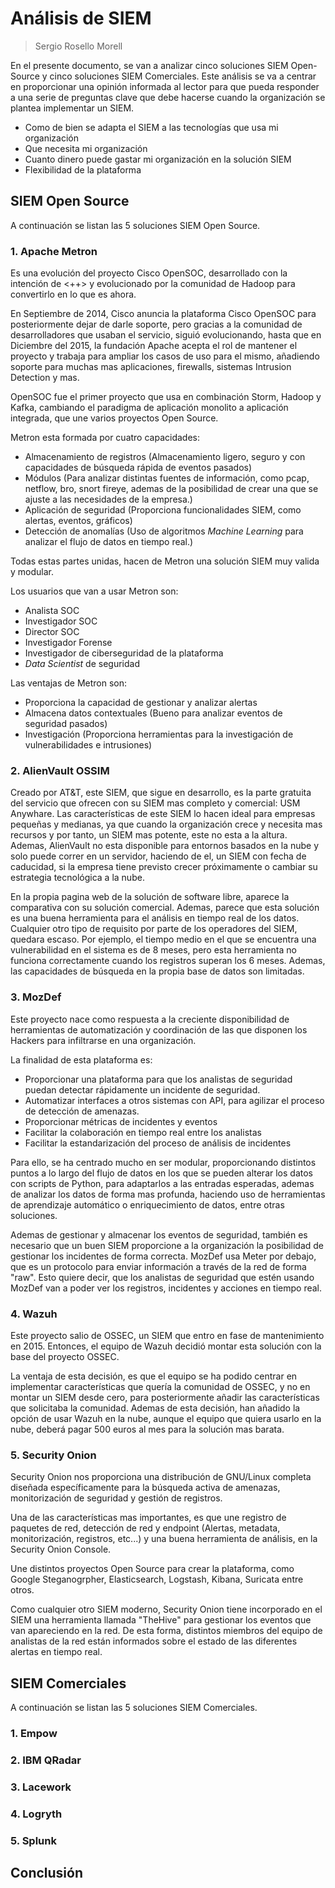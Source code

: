 # Análisis de SIEM

> Sergio Rosello Morell

En el presente documento, se van a analizar cinco soluciones SIEM Open-Source y cinco soluciones SIEM Comerciales.
Este análisis se va a centrar en proporcionar una opinión informada al lector para que pueda responder a una serie de preguntas clave que debe hacerse cuando la organización se plantea implementar un SIEM.

* Como de bien se adapta el SIEM a las tecnologías que usa mi organización
* Que necesita mi organización
* Cuanto dinero puede gastar mi organización en la solución SIEM
* Flexibilidad de la plataforma

## SIEM Open Source

A continuación se listan las 5 soluciones SIEM Open Source.

### 1. Apache Metron

Es una evolución del proyecto Cisco OpenSOC, desarrollado con la intención de <++> y evolucionado por la comunidad de Hadoop para convertirlo en lo que es ahora.

En Septiembre de 2014, Cisco anuncia la plataforma Cisco OpenSOC para posteriormente dejar de darle soporte, pero gracias a la comunidad de desarrolladores que usaban el servicio, siguió evolucionando, hasta que en Diciembre del 2015, la fundación Apache acepta el rol de mantener el proyecto y trabaja para ampliar los casos de uso para el mismo, añadiendo soporte para muchas mas aplicaciones, firewalls, sistemas Intrusion Detection y mas.

OpenSOC fue el primer proyecto que usa en combinación Storm, Hadoop y Kafka, cambiando el paradigma de aplicación monolito a aplicación integrada, que une varios proyectos Open Source.

Metron esta formada por cuatro capacidades:

* Almacenamiento de registros (Almacenamiento ligero, seguro y con capacidades de búsqueda rápida de eventos pasados)
* Módulos (Para analizar distintas fuentes de información, como pcap, netflow, bro, snort fireye, ademas de la posibilidad de crear una que se ajuste a las necesidades de la empresa.)
* Aplicación de seguridad (Proporciona funcionalidades SIEM, como alertas, eventos, gráficos)
* Detección de anomalías (Uso de algoritmos *Machine Learning* para analizar el flujo de datos en tiempo real.)

Todas estas partes unidas, hacen de Metron una solución SIEM muy valida y modular.

Los usuarios que van a usar Metron son:

* Analista SOC
* Investigador SOC
* Director SOC
* Investigador Forense
* Investigador de ciberseguridad de la plataforma
* *Data Scientist* de seguridad

Las ventajas de Metron son:

* Proporciona la capacidad de gestionar y analizar alertas
* Almacena datos contextuales (Bueno para analizar eventos de seguridad pasados)
* Investigación (Proporciona herramientas para la investigación de vulnerabilidades e intrusiones)

### 2. AlienVault OSSIM

Creado por AT&T, este SIEM, que sigue en desarrollo, es la parte gratuita del servicio que ofrecen con su SIEM mas completo y comercial: USM Anywhare.
Las características de este SIEM lo hacen ideal para empresas pequeñas y medianas, ya que cuando la organización crece y necesita mas recursos y por tanto, un SIEM mas potente, este no esta a la altura.
Ademas, AlienVault no esta disponible para entornos basados en la nube y solo puede correr en un servidor, haciendo de el, un SIEM con fecha de caducidad, si la empresa tiene previsto crecer próximamente o cambiar su estrategia tecnológica a la nube.

En la propia pagina web de la solución de software libre, aparece la comparativa con su solución comercial.
Ademas, parece que esta solución es una buena herramienta para el análisis en tiempo real de los datos.
Cualquier otro tipo de requisito por parte de los operadores del SIEM, quedara escaso.
Por ejemplo, el tiempo medio en el que se encuentra una vulnerabilidad en el sistema es de 8 meses, pero esta herramienta no funciona correctamente cuando los registros superan los 6 meses.
Ademas, las capacidades de búsqueda en la propia base de datos son limitadas.

### 3. MozDef

Este proyecto nace como respuesta a la creciente disponibilidad de herramientas de automatización y coordinación de las que disponen los Hackers para infiltrarse en una organización.

La finalidad de esta plataforma es:

* Proporcionar una plataforma para que los analistas de seguridad puedan detectar rápidamente un incidente de seguridad.
* Automatizar interfaces a otros sistemas con API, para agilizar el proceso de detección de amenazas.
* Proporcionar métricas de incidentes y eventos 
* Facilitar la colaboración en tiempo real entre los analistas
* Facilitar la estandarización del proceso de análisis de incidentes

Para ello, se ha centrado mucho en ser modular, proporcionando distintos puntos a lo largo del flujo de datos en los que se pueden alterar los datos con scripts de Python, para adaptarlos a las entradas esperadas, ademas de analizar los datos de forma mas profunda, haciendo uso de herramientas de aprendizaje automático o enriquecimiento de datos, entre otras soluciones.

Ademas de gestionar y almacenar los eventos de seguridad, también es necesario que un buen SIEM proporcione a la organización la posibilidad de gestionar los incidentes de forma correcta.
MozDef usa Meter por debajo, que es un protocolo para enviar información a través de la red de forma "raw".
Esto quiere decir, que los analistas de seguridad que estén usando MozDef van a poder ver los registros, incidentes y acciones en tiempo real.

### 4. Wazuh

Este proyecto salio de OSSEC, un SIEM que entro en fase de mantenimiento en 2015.
Entonces, el equipo de Wazuh decidió montar esta solución con la base del proyecto OSSEC.

La ventaja de esta decisión, es que el equipo se ha podido centrar en implementar características que quería la comunidad de OSSEC, y no en montar un SIEM desde cero, para posteriormente añadir las características que solicitaba la comunidad.
Ademas de esta decisión, han añadido la opción de usar Wazuh en la nube, aunque el equipo que quiera usarlo en la nube, deberá pagar 500 euros al mes para la solución mas barata.

### 5. Security Onion

Security Onion nos proporciona una distribución de GNU/Linux completa diseñada específicamente para la búsqueda activa de amenazas, monitorización de seguridad y gestión de registros.

Una de las características mas importantes, es que une registro de paquetes de red, detección de red y endpoint (Alertas, metadata, monitorización, registros, etc...) y una buena herramienta de análisis, en la Security Onion Console.

Une distintos proyectos Open Source para crear la plataforma, como Google Steganogrpher, Elasticsearch, Logstash, Kibana, Suricata entre otros.

Como cualquier otro SIEM moderno, Security Onion tiene incorporado en el SIEM una herramienta llamada "TheHive" para gestionar los eventos que van apareciendo en la red.
De esta forma, distintos miembros del equipo de analistas de la red están informados sobre el estado de las diferentes alertas en tiempo real.

## SIEM Comerciales

A continuación se listan las 5 soluciones SIEM Comerciales. 

### 1. Empow
### 2. IBM QRadar
### 3. Lacework
### 4. Logryth
### 5. Splunk

## Conclusión

